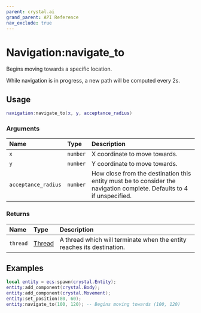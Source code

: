 ```yaml
---
parent: crystal.ai
grand_parent: API Reference
nav_exclude: true
---
```


# Navigation:navigate_to

Begins moving towards a specific location.

While navigation is in progress, a new path will be computed every 2s.

## Usage

```lua
navigation:navigate_to(x, y, acceptance_radius)
```

### Arguments

| Name                | Type     | Description                                                                                                           |
| :------------------ | :------- | :-------------------------------------------------------------------------------------------------------------------- |
| `x`                 | `number` | X coordinate to move towards.                                                                                         |
| `y`                 | `number` | Y coordinate to move towards.                                                                                         |
| `acceptance_radius` | `number` | How close from the destination this entity must be to consider the navigation complete. Defaults to 4 if unspecified. |

### Returns

| Name     | Type                                 | Description                                                            |
| :------- | :----------------------------------- | :--------------------------------------------------------------------- |
| `thread` | [Thread](/crystal/api/script/thread) | A thread which will terminate when the entity reaches its destination. |

## Examples

```lua
local entity = ecs:spawn(crystal.Entity);
entity:add_component(crystal.Body);
entity:add_component(crystal.Movement);
entity:set_position(80, 60);
entity:navigate_to(100, 120); -- Begins moving towards (100, 120)
```
